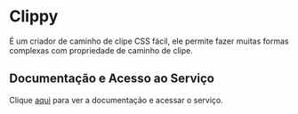 # Clippy

É um criador de caminho de clipe CSS fácil, ele permite fazer muitas formas complexas com propriedade de caminho de clipe.

## Documentação e Acesso ao Serviço

Clique [aqui](https://bennettfeely.com/clippy) para ver a documentação e acessar o serviço.